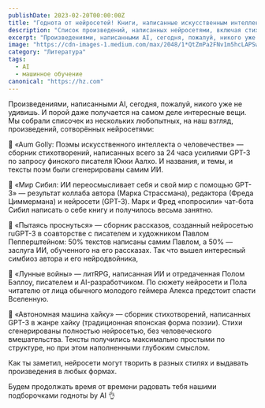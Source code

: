 ```yaml
---
publishDate: 2023-02-20T00:00:00Z
title: "Годнота от нейросетей! Книги, написанные искусственным интеллектом"
description: "Список произведений, написанных нейросетями, включая стихи, рассказы и даже литRPG."
excerpt: "Произведениями, написанными AI, сегодня, пожалуй, никого уже не удивишь. И порой даже получается на самом деле интересные вещи..."
image: "https://cdn-images-1.medium.com/max/2048/1*QtZmPa2FNv1m5hcLAPSw4w.jpeg"
category: "Литература"
tags:
  - AI
  - машинное обучение
canonical: "https://hz.com"
---
```


Произведениями, написанными AI, сегодня, пожалуй, никого уже не удивишь. И порой даже получается на самом деле интересные вещи. Мы собрали списочек из нескольких любопытных, на наш взгляд, произведений, сотворённых нейросетями:

🦋 «Aum Golly: Поэмы искусственного интеллекта о человечестве» — сборник стихотворений, написанных всего за 24 часа усилиями GPT-3 по запросу финского писателя Юкки Аалхо. И названия, и темы, и тексты поэм были сгенерированы самим ИИ.

🦋 «Мир Сибил: ИИ переосмысливает себя и свой мир с помощью GPT-3» — результат коллаба автора (Марка Страссмана), редактора (Фреда Циммермана) и нейросети (GPT-3). Марк и Фред «попросили» чат-бота Сибил написать о себе книгу и получилось весьма занятно.

🦋 «Пытаясь проснуться» — сборник рассказов, созданный нейросетью ruGPT-3 в соавторстве с писателем и художником Павлом Пепперштейном: 50% текстов написаны самим Павлом, а 50% — заслуга ИИ, обученного на его рассказах. Так что вышел интересный симбиоз автора и его нейродвойника,

🦋 «Лунные войны» — литRPG, написанная ИИ и отредаченная Полом Бэллоу, писателем и AI-разработчиком. По сюжету нейросети и Пола читателю от лица обычного молодого геймера Алекса предстоит спасти Вселенную.

🦋 «Автономная машина хайку» — сборник стихотворений, написанных GPT-3 в жанре хайку (традиционная японская форма поэзии). Стихи сгенерированы полностью нейросетью, без человеческого вмешательства. Тексты получились максимально простыми по структуре, но при этом наполненными глубоким смыслом.

Как ты заметил, нейросети могут творить в разных стилях и выдавать произведения в любых формах.

Будем продолжать время от времени радовать тебя нашими подборочками годноты by AI 👌
